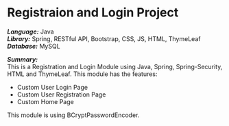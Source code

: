 # Registraion and Login Project

***Language:*** Java <br />
***Library:*** Spring, RESTful API, Bootstrap, CSS, JS, HTML, ThymeLeaf <br />
***Database:*** MySQL <br />

***Summary:***<br />
This is a Registration and Login Module using Java, Spring, Spring-Security, HTML and ThymeLeaf. This module has the features:
 - Custom User Login Page
 - Custom User Registration Page
 - Custom Home Page
 
This module is using BCryptPasswordEncoder.
